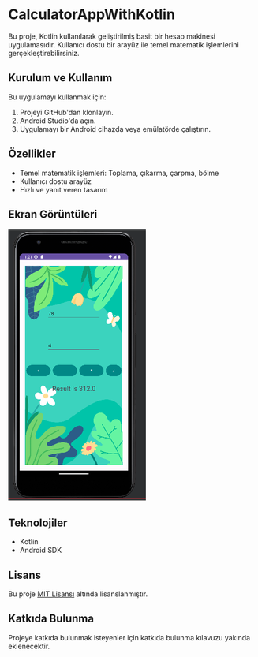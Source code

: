 # CalculatorAppWithKotlin

Bu proje, Kotlin kullanılarak geliştirilmiş basit bir hesap makinesi uygulamasıdır. Kullanıcı dostu bir arayüz ile temel matematik işlemlerini gerçekleştirebilirsiniz.

## Kurulum ve Kullanım

Bu uygulamayı kullanmak için:
1. Projeyi GitHub'dan klonlayın.
2. Android Studio'da açın.
3. Uygulamayı bir Android cihazda veya emülatörde çalıştırın.

## Özellikler

- Temel matematik işlemleri: Toplama, çıkarma, çarpma, bölme
- Kullanıcı dostu arayüz
- Hızlı ve yanıt veren tasarım

## Ekran Görüntüleri

![Hesap Makinesi](https://github.com/MerveDur/CalculatorAppWithKotlin/blob/main/AppPhoto/runApp.png)

## Teknolojiler

- Kotlin
- Android SDK

## Lisans

Bu proje [MIT Lisansı](LICENSE) altında lisanslanmıştır.

## Katkıda Bulunma

Projeye katkıda bulunmak isteyenler için katkıda bulunma kılavuzu yakında eklenecektir.
